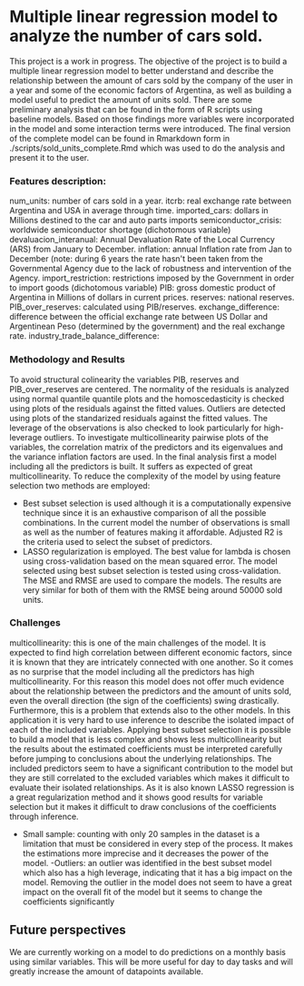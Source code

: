 # Multiple linear regression model to analyze the number of cars sold. 
This project is a work in progress.
The objective of the project is to build a multiple linear regression model to better understand and describe the relationship between the amount of cars sold by the company of the user in a year and some of the economic factors of Argentina, as well as building a model useful to predict the amount of units sold. 
There are some preliminary analysis that can be found in the form of R scripts using baseline models.
Based on those findings more variables were incorporated in the model and some interaction terms were introduced.
The final version of the complete model can be found in Rmarkdown form in ./scripts/sold_units_complete.Rmd which was used to do the analysis and present it to the user.

### Features description:
num_units: number of cars sold in a year.
itcrb: real exchange rate between Argentina and USA in average through time. 
imported_cars: dollars in Millions destined to the car and auto parts imports
semiconductor_crisis: worldwide semiconductor shortage (dichotomous variable)
devaluacion_interanual: Annual Devaluation Rate of the Local Currency (ARS) from January to December.
inflation: annual Inflation rate from Jan to December (note: during 6 years the rate hasn't been taken from the Governmental Agency due to the lack of robustness and intervention of the Agency.
import_restriction: restrictions imposed by the Government in order to import goods (dichotomous variable)
PIB: gross domestic product of Argentina in Millions of dollars in current prices.
reserves: national reserves.
PIB_over_reserves: calculated using PIB/reserves.
exchange_difference: difference between the official exchange rate between US Dollar and Argentinean Peso (determined by the government) and the real exchange rate.
industry_trade_balance_difference: 

### Methodology and Results
To avoid structural colinearity the variables PIB, reserves and PIB_over_reserves are centered.
The normality of the residuals is analyzed using normal quantile quantile plots and the homoscedasticity is checked using plots of the residuals against the fitted values.
Outliers are detected using plots of the standarized residuals against the fitted values. The leverage of the observations is also checked to look particularly for high-leverage outliers.
To investigate multicollinearity pairwise plots of the variables, the correlation matrix of the predictors and its eigenvalues and the variance inflation factors are used.
In the final analysis first a model including all the predictors is built. It suffers as expected of great multicollinearity.
To reduce the complexity of the model by using feature selection two methods are employed: 
 - Best subset selection is used although it is a computationally expensive technique since it is an exhaustive comparison of all the possible combinations. In the current model the number of observations is small as well as the number of features making it affordable. Adjusted R2 is the criteria used to select the subset of predictors.
 - LASSO regularization is employed. The best value for lambda is chosen using cross-validation based on the mean squared error.
The model selected using best subset selection is tested using cross-validation.
The MSE and RMSE are used to compare the models. The results are very similar for both of them with the RMSE being around 50000 sold units.
 
### Challenges
multicollinearity: this is one of the main challenges of the model. It is expected to find high correlation between different economic factors, since it is known that they are intricately connected with one another. So it comes as no surprise that the model including all the predictors has high multicollinearity. For this reason this model does not offer much evidence about the relationship between the predictors and the amount of units sold, even the overall direction (the sign of the coefficients) swing drastically. Furthermore, this is a problem that extends also to the other models. In this application it is very hard to use inference to describe the isolated impact of each of the included variables. 
Applying best subset selection it is possible to build a model that is less complex and shows less multicollinearity but the results about the estimated coefficients must be interpreted carefully before jumping to conclusions about the underlying relationships. The included predictors seem to have a significant contribution to the model but they are still correlated to the excluded variables which makes it difficult to evaluate their isolated relationships.
As it is also known LASSO regression is a great regularization method and it shows good results for variable selection but it makes it difficult to draw conclusions of the coefficients through inference.
- Small sample: counting with only 20 samples in the dataset is a limitation that must be considered in every step of the process. It makes the estimations more imprecise and it decreases the power of the model.
-Outliers: an outlier was identified in the best subset model which also has a high leverage, indicating that it has a big impact on the model. Removing the outlier in the model does not seem to have a great impact on the overall fit of the model but it seems to change the coefficients significantly

## Future perspectives
We are currently working on a model to do predictions on a monthly basis using similar variables. This will be more useful for day to day tasks and will greatly increase the amount of datapoints available.